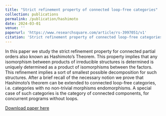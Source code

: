 ```yaml
---
title: "Strict refinement property of connected loop-free categories"
collection: publications
permalink: /publication/hashimoto
date: 2024-03-01
venue: ''
paperurl: 'https://www.researchsquare.com/article/rs-3997051/v1'
citation: 'Strict refinement property of connected loop-free categories. Aly-Bora Ulusoy and Emmanuel Haucourt. Preprint'
---
```

In this paper we study the strict refinement property for connected partial orders also known as Hashimoto’s Theorem. This property implies that any isomorphism between products of irreducible structures is determined is uniquely determined as a product of isomorphisms between the factors. This refinement implies a sort of smallest possible decomposition for such structures. After a brief recall of the necessary notion we prove that Hashimoto’s theorem can be extended to connected loop-free categories, i.e. categories with no non-trivial morphisms endomorphisms. A special case of such categories is the category of connected components, for concurrent programs without loops.

[Download paper here](http://jichiultimati.github.io/files/hashimoto.pdf)

